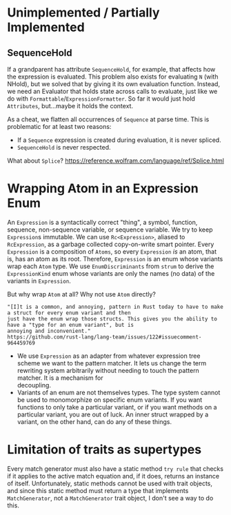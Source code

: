 # Unimplemented / Partially Implemented

## SequenceHold

If a grandparent has attribute `SequenceHold`, for example, that affects how the expression is evaluated. This
problem also exists for evaluating `N` (with NHold), but we solved that by giving it its own evaluation
function. Instead, we need an Evaluator that holds state across calls to evaluate, just like we do with
`Formattable`/`ExpressionFormatter`. So far it would just hold `Attributes`, but...maybe it holds the
context.

As a cheat, we flatten all occurrences of `Sequence` at parse time. This is problematic for at least two reasons:
 - If a `Sequence` expression is created during evaluation, it is never spliced.
 - `SequenceHold` is never respected.


What about `Splice`? https://reference.wolfram.com/language/ref/Splice.html

# Wrapping Atom in an Expression Enum

An `Expression` is a syntactically correct "thing", a symbol, function, sequence, non-sequence variable,
or sequence variable. We try to keep `Expression`s immutable. We can use `Rc<Expression>`, aliased to
`RcExpression`, as a garbage collected copy-on-write smart pointer. Every `Expression` is a composition
of `Atoms`, so every `Expression` _is_ an atom, that is, has an atom as its root. Therefore, `Expression`
is an enum whose variants wrap each `Atom` type. We use `EnumDiscriminants` from `strum` to derive the
`ExpressionKind` enum whose variants are only the names (no data) of the variants in `Expression`.

But why wrap `Atom` at all? Why not use `Atom` directly?

    "[I]t is a common, and annoying, pattern in Rust today to have to make a struct for every enum variant and then
    just have the enum wrap those structs. This gives you the ability to have a "type for an enum variant", but is
    annoying and inconvenient."
    https://github.com/rust-lang/lang-team/issues/122#issuecomment-964459769

* We use `Expression` as an adapter from whatever expression tree scheme we want to the pattern matcher. It lets us 
  change the term rewriting system arbitrarily without needing to touch the pattern matcher. It is a mechanism for  
  decoupling.
* Variants of an enum are not themselves types. The type system cannot be used to monomorphize on specific enum 
  variants. If you want functions to only take a particular variant, or if you want methods on a particular variant, 
  you are out of luck. An inner struct wrapped by a variant, on the other hand, can do any of these things.

# Limitation of traits as supertypes 

Every match generator must also have a static method `try rule` that checks if it
applies to the active match equation and, if it does, returns an
instance of itself. Unfortunately, static methods cannot be used with
trait objects, and since this static method must return a type that
implements `MatchGenerator`, not a `MatchGenerator` trait object, I don't see a way
to do this. 
